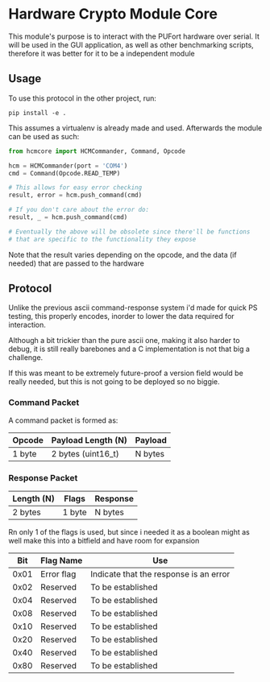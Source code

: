 
# Hardware Crypto Module Core

This module's purpose is to interact with the PUFort hardware over serial.
It will be used in the GUI application, as well as other benchmarking scripts,
therefore it was better for it to be a independent module

## Usage

To use this protocol in the other project, run:

```
pip install -e .
```

This assumes a virtualenv is already made and used. Afterwards the module can be used
as such:

```python
from hcmcore import HCMCommander, Command, Opcode

hcm = HCMCommander(port = 'COM4')
cmd = Command(Opcode.READ_TEMP)

# This allows for easy error checking
result, error = hcm.push_command(cmd)

# If you don't care about the error do:
result, _ = hcm.push_command(cmd)

# Eventually the above will be obsolete since there'll be functions
# that are specific to the functionality they expose
```

Note that the result varies depending on the opcode, and the data (if needed) that are passed
to the hardware

## Protocol

Unlike the previous ascii command-response system i'd made for quick PS testing,
this properly encodes, inorder to lower the data required for interaction.

Although a bit trickier than the pure ascii one, making it also harder to debug,
it is still really barebones and a C implementation is not that big a challenge.

If this was meant to be extremely future-proof a version field would be really 
needed, but this is not going to be deployed so no biggie.

### Command Packet

A command packet is formed as:

| Opcode | Payload Length (N) | Payload |
|--------|--------------------|---------|
| 1 byte | 2 bytes (uint16\_t) | N bytes | 

### Response Packet

| Length (N) | Flags  | Response |
|------------|--------|----------|
| 2 bytes    | 1 byte | N bytes  |

Rn only 1 of the flags is used, but since i needed it as a boolean
might as well make this into a bitfield and have room for expansion

| Bit  | Flag Name        | Use                                    |
|------|------------------|----------------------------------------|
| 0x01 | Error flag       | Indicate that the response is an error |
| 0x02 | Reserved         | To be established                      |
| 0x04 | Reserved         | To be established                      |
| 0x08 | Reserved         | To be established                      |
| 0x10 | Reserved         | To be established                      |
| 0x20 | Reserved         | To be established                      |
| 0x40 | Reserved         | To be established                      |
| 0x80 | Reserved         | To be established                      |
